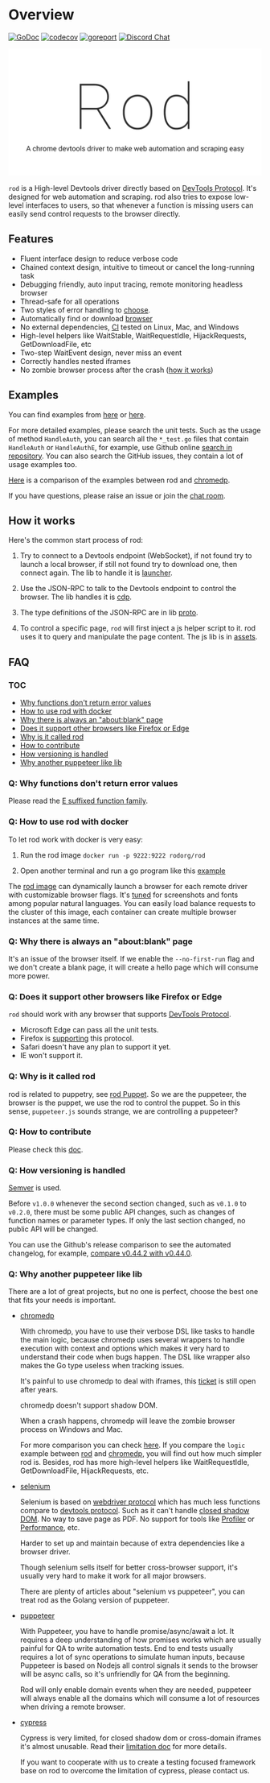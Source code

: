 # Overview

[![GoDoc](https://godoc.org/github.com/go-rod/rod?status.svg)](https://pkg.go.dev/github.com/go-rod/rod?tab=doc)
[![codecov](https://codecov.io/gh/go-rod/rod/branch/master/graph/badge.svg)](https://codecov.io/gh/go-rod/rod)
[![goreport](https://goreportcard.com/badge/github.com/go-rod/rod)](https://goreportcard.com/report/github.com/go-rod/rod)
[![Discord Chat](https://img.shields.io/discord/719933559456006165.svg)][discord room]

![logo](fixtures/banner.png)

`rod` is a High-level Devtools driver directly based on [DevTools Protocol][devtools protocol].
It's designed for web automation and scraping. rod also tries to expose low-level interfaces to users, so that whenever a function is missing users can easily send control requests to the browser directly.

## Features

- Fluent interface design to reduce verbose code
- Chained context design, intuitive to timeout or cancel the long-running task
- Debugging friendly, auto input tracing, remote monitoring headless browser
- Thread-safe for all operations
- Two styles of error handling to [choose](.github/CONTRIBUTING.md#e-suffixed-function-family).
- Automatically find or download [browser](lib/launcher)
- No external dependencies, [CI](https://github.com/go-rod/rod/actions) tested on Linux, Mac, and Windows
- High-level helpers like WaitStable, WaitRequestIdle, HijackRequests, GetDownloadFile, etc
- Two-step WaitEvent design, never miss an event
- Correctly handles nested iframes
- No zombie browser process after the crash ([how it works](https://github.com/ysmood/leakless))

## Examples

You can find examples from [here](examples_test.go) or [here](lib/examples).

For more detailed examples, please search the unit tests.
Such as the usage of method `HandleAuth`, you can search all the `*_test.go` files that contain `HandleAuth` or `HandleAuthE`,
for example, use Github online [search in repository](https://github.com/go-rod/rod/search?q=HandleAuth&unscoped_q=HandleAuth).
You can also search the GitHub issues, they contain a lot of usage examples too.

[Here](lib/examples/compare-chromedp) is a comparison of the examples between rod and [chromedp][chromedp].

If you have questions, please raise an issue or join the [chat room][discord room].

## How it works

Here's the common start process of rod:

1. Try to connect to a Devtools endpoint (WebSocket), if not found try to launch a local browser, if still not found try to download one, then connect again. The lib to handle it is [launcher](lib/launcher).

1. Use the JSON-RPC to talk to the Devtools endpoint to control the browser. The lib handles it is [cdp](lib/cdp).

1. The type definitions of the JSON-RPC are in lib [proto](lib/proto).

1. To control a specific page, `rod` will first inject a js helper script to it. rod uses it to query and manipulate the page content. The js lib is in [assets](lib/assets).

## FAQ

### TOC

- [Why functions don't return error values](#q-why-functions-dont-return-error-values)
- [How to use rod with docker](#q-how-to-use-rod-with-docker)
- [Why there is always an "about:blank" page](#q-why-there-is-always-an-aboutblank-page)
- [Does it support other browsers like Firefox or Edge](#q-does-it-support-other-browsers-like-firefox-or-edge)
- [Why is it called rod](#q-why-is-it-called-rod)
- [How to contribute](#q-how-to-contribute)
- [How versioning is handled](#q-how-versioning-is-handled)
- [Why another puppeteer like lib](#q-why-another-puppeteer-like-lib)

### Q: Why functions don't return error values

Please read the [E suffixed function family](.github/CONTRIBUTING.md#e-suffixed-function-family).

### Q: How to use rod with docker

To let rod work with docker is very easy:

1. Run the rod image `docker run -p 9222:9222 rodorg/rod`

2. Open another terminal and run a go program like this [example](lib/examples/remote-launch/main.go)

The [rod image](https://hub.docker.com/repository/docker/rodorg/rod)
can dynamically launch a browser for each remote driver with customizable browser flags.
It's [tuned](lib/docker/Dockerfile) for screenshots and fonts among popular natural languages.
You can easily load balance requests to the cluster of this image, each container can create multiple browser instances at the same time.

### Q: Why there is always an "about:blank" page

It's an issue of the browser itself. If we enable the `--no-first-run` flag and we don't create a blank page, it will create a hello page which will consume more power.

### Q: Does it support other browsers like Firefox or Edge

`rod` should work with any browser that supports [DevTools Protocol](https://chromedevtools.github.io/devtools-protocol/).

- Microsoft Edge can pass all the unit tests.
- Firefox is [supporting](https://wiki.mozilla.org/Remote) this protocol.
- Safari doesn't have any plan to support it yet.
- IE won't support it.

### Q: Why is it called rod

rod is related to puppetry, see [rod Puppet](https://en.wikipedia.org/wiki/Puppet#rod_puppet).
So we are the puppeteer, the browser is the puppet, we use the rod to control the puppet.
So in this sense, `puppeteer.js` sounds strange, we are controlling a puppeteer?

### Q: How to contribute

Please check this [doc](.github/CONTRIBUTING.md).

### Q: How versioning is handled

[Semver](https://semver.org/) is used.

Before `v1.0.0` whenever the second section changed, such as `v0.1.0` to `v0.2.0`, there must be some public API changes, such as changes of function names or parameter types. If only the last section changed, no public API will be changed.

You can use the Github's release comparison to see the automated changelog, for example, [compare v0.44.2 with v0.44.0](https://github.com/go-rod/rod/compare/v0.44.0...v0.44.2).

### Q: Why another puppeteer like lib

There are a lot of great projects, but no one is perfect, choose the best one that fits your needs is important.

- [chromedp][chromedp]

  With chromedp, you have to use their verbose DSL like tasks to handle the main logic, because chromedp uses several wrappers to handle execution with context and options which makes it very hard to understand their code when bugs happen. The DSL like wrapper also makes the Go type useless when tracking issues.

  It's painful to use chromedp to deal with iframes, this [ticket](https://github.com/chromedp/chromedp/issues/72) is still open after years.

  chromedp doesn't support shadow DOM.

  When a crash happens, chromedp will leave the zombie browser process on Windows and Mac.

  For more comparison you can check [here](lib/examples/compare-chromedp). If you compare the `logic` example between [rod](lib/examples/compare-chromedp/logic/main.go) and [chromedp](https://github.com/chromedp/examples/blob/master/logic/main.go), you will find out how much simpler rod is. Besides, rod has more high-level helpers like WaitRequestIdle, GetDownloadFile, HijackRequests, etc.

- [selenium](https://www.selenium.dev/)

  Selenium is based on [webdriver protocol](https://www.w3.org/TR/webdriver/) which has much less functions compare to [devtools protocol][devtools protocol]. Such as it can't handle [closed shadow DOM](https://github.com/sukgu/shadow-automation-selenium/issues/7#issuecomment-563062460). No way to save page as PDF. No support for tools like [Profiler](https://chromedevtools.github.io/devtools-protocol/tot/Profiler/) or [Performance](https://chromedevtools.github.io/devtools-protocol/tot/Performance/), etc.
  
  Harder to set up and maintain because of extra dependencies like a browser driver.
  
  Though selenium sells itself for better cross-browser support, it's usually very hard to make it work for all major browsers.
  
  There are plenty of articles about "selenium vs puppeteer", you can treat rod as the Golang version of puppeteer.

- [puppeteer][puppeteer]

  With Puppeteer, you have to handle promise/async/await a lot. It requires a deep understanding of how promises works which are usually painful for QA to write automation tests. End to end tests usually requires a lot of sync operations to simulate human inputs, because Puppeteer is based on Nodejs all control signals it sends to the browser will be async calls, so it's unfriendly for QA from the beginning.

  Rod will only enable domain events when they are needed, puppeteer will always enable all the domains which will consume a lot of resources when driving a remote browser.

- [cypress](https://www.cypress.io/)

  Cypress is very limited, for closed shadow dom or cross-domain iframes it's almost unusable. Read their [limitation doc](https://docs.cypress.io/guides/references/trade-offs.html) for more details.

  If you want to cooperate with us to create a testing focused framework base on rod to overcome the limitation of cypress, please contact us.

[devtools protocol]: https://chromedevtools.github.io/devtools-protocol
[chromedp]: https://github.com/chromedp/chromedp
[puppeteer]: https://github.com/puppeteer/puppeteer
[discord room]: https://discord.gg/CpevuvY

